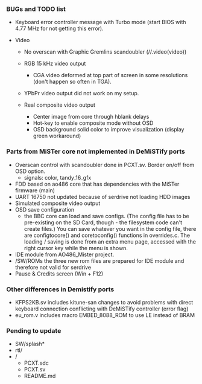 ### BUGs and TODO list

* Keyboard error controller message with Turbo mode (start BIOS with 4.77 MHz for not getting this error).

* Video

  * No overscan with Graphic Gremlins scandoubler (//.video(video))

  * RGB 15 kHz video output 
    * CGA video deformed at top part of screen in some resolutions (don't happen so often in TGA).
    
  * YPbPr video output did not work on my setup.

  * Real composite video output
    * Center image from core through hblank delays
    * Hot-key to enable composite mode without OSD 
    * OSD background solid color to improve visualization (display green workaround)
    
      

### Parts from MiSTer core not implemented in DeMiSTify ports

* Overscan control with scandoubler done in PCXT.sv. Border on/off from OSD option.
  * signals: color, tandy_16_gfx
* FDD based on ao486 core that has dependencies with the MiSTer firmware (main)
* UART 16750 not updated because of serdrive not loading HDD images
* Simulated composite video output
* OSD save configuration
  *  the BBC core can load and save configs.  (The config file has to be pre-existing on the SD Card, though - the filesystem code can't create files.)  You can save whatever you want in the config file, there are configtocore() and coretoconfig() functions in overrides.c.  The loading / saving is done from an extra menu page, accessed with the right cursor key while the menu is shown.
*  IDE module from AO486_Mister project.
* /SW/ROMs  the three new rom files are prepared for IDE module and therefore not valid for serdrive
* Pause & Credits screen (Win + F12)

### Other differences in Demistify ports

* KFPS2KB.sv includes kitune-san changes to avoid problems with direct keyboard connection conflicting with DeMiSTify controller (error flag)
* eu_rom.v includes macro EMBED_8088_ROM to use LE instead of BRAM



### Pending to update

* SW/splash*
* rtl/
* /
  * PCXT.sdc
  * PCXT.sv
  * README.md




